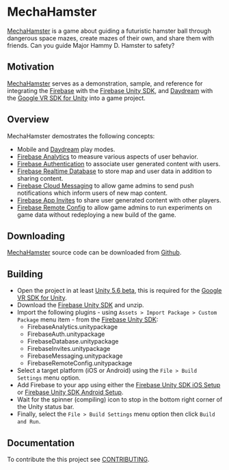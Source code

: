 MechaHamster
======

[MechaHamster][] is a game about guiding a futuristic hamster ball through dangerous space mazes, 
create mazes of their own, and share them with friends.  Can you guide Major Hammy D. Hamster to
safety?

## Motivation

[MechaHamster][] serves as a demonstration, sample, and reference for integrating the
[Firebase][] with the [Firebase Unity SDK][], and [Daydream][] with the [Google VR SDK for Unity][]
into a game project.

## Overview

MechaHamster demostrates the following concepts:

   * Mobile and [Daydream][] play modes.
   * [Firebase Analytics][] to measure various aspects of user behavior.
   * [Firebase Authentication][] to associate user generated content with users.
   * [Firebase Realtime Database][] to store map and user data in addition to sharing content.
   * [Firebase Cloud Messaging][] to allow game admins to send push notifications which inform users
     of new map content.
   * [Firebase App Invites][] to share user generated content with other players.
   * [Firebase Remote Config][] to allow game admins to run experiments on game data without
     redeploying a new build of the game.

## Downloading

[MechaHamster][] source code can be downloaded from [Github][].

## Building

   * Open the project in at least [Unity 5.6 beta][], this is required for the
     [Google VR SDK for Unity][].
   * Download the [Firebase Unity SDK][] and unzip.
   * Import the following plugins - using `Assets > Import Package > Custom Package` menu item -
     from the [Firebase Unity SDK][]:
      * FirebaseAnalytics.unitypackage
      * FirebaseAuth.unitypackage
      * FirebaseDatabase.unitypackage
      * FirebaseInvites.unitypackage
      * FirebaseMessaging.unitypackage
      * FirebaseRemoteConfig.unitypackage
   * Select a target platform (iOS or Android) using the `File > Build Settings` menu option.
   * Add Firebase to your app using either the [Firebase Unity SDK iOS Setup][] or
     [Firebase Unity SDK Android Setup][].
   * Wait for the spinner (compiling) icon to stop in the bottom right corner of the Unity status bar.
   * Finally, select the `File > Build Settings` menu option then click `Build and Run`.

## Documentation
To contribute the this project see [CONTRIBUTING][].

  [Android]: https://www.android.com/
  [CONTRIBUTING]: https://github.com/google/mechahamster/blob/master/CONTRIBUTING.txt
  [GitHub]: https://github.com/google/mechahamster/
  [Google]: https://google.com
  [Firebase]: https://firebase.google.com/docs/
  [Daydream]: https://developers.google.com/vr/daydream/overview
  [Google VR SDK for Unity]: https://developers.google.com/vr/unity/
  [MechaHamster]: https://github.com/google/mechahamster/
  [Firebase Unity SDK]: https://firebase.google.com/docs/unity/setup
  [Unity 5.6 beta]: https://unity3d.com/unity/beta]
  [Firebase Unity SDK iOS Setup]: https://firebase.google.com/docs/unity/setup#add_firebase_to_your_app
  [Firebase Unity SDK Android Setup]: https://firebase.google.com/docs/unity/setup#add_firebase_to_your_app_1
  [Firebase Realtime Database]: https://firebase.google.com/docs/database/
  [Firebase Analytics]: https://firebase.google.com/docs/analytics/
  [Firebase Authentication]: https://firebase.google.com/docs/auth/
  [Firebase Cloud Messaging]: https://firebase.google.com/docs/cloud-messaging/
  [Firebase Remote Config]: https://firebase.google.com/docs/remote-config/
  [Firebase App Invites]: https://firebase.google.com/docs/invites/